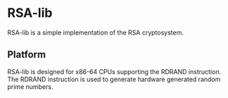 
# RSA-lib

RSA-lib is a simple implementation of the RSA cryptosystem.  

## Platform

RSA-lib is designed for x86-64 CPUs supporting the RDRAND instruction.  
The RDRAND instruction is used to generate hardware generated random prime numbers.  

